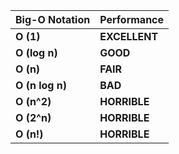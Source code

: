 | Big-O Notation  | Performance |
| ------------- | ------------- |
| **O (1)** | **EXCELLENT**  |
| **O (log n)** | **GOOD**  |
| **O (n)** | **FAIR**  |
| **O (n log n)** | **BAD**  |
| **O (n^2)** | **HORRIBLE**  |
| **O (2^n)** | **HORRIBLE**  |
| **O (n!)** | **HORRIBLE**  |
